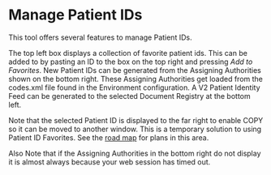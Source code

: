 # Manage Patient IDs

This tool offers several features to manage Patient IDs.

The top left box displays a collection of favorite patient ids.  This can be added to by pasting an ID to the
box on the top right and pressing *Add to Favorites*. New Patient IDs can be generated from the Assigning
Authorities shown on the bottom right.  These Assigning Authorities get loaded from the codes.xml file found in the
Environment configuration. A V2 Patient Identity Feed can be generated to the selected Document Registry at the bottom
left.

Note that the selected Patient ID is displayed to the far right to enable COPY so it can be moved to another window. This
is a temporary solution to using Patient ID Favorites.  See the [road map](../roadmap.html) for plans in this area.

Also Note that if the Assigning Authorities in the bottom right do not display it is almost always because your web session has
timed out.